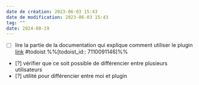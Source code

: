 ```yaml
---
date de création: 2023-06-03 15:43
date de modification: 2023-06-03 15:43
tag: ""
date: 2024-08-19
---
```

- [ ] lire la partie de la documentation qui explique comment utiliser le plugin [link](https://todoist.com/showTask?id=7110091146) #todoist %%[todoist_id:: 7110091146]%%
- [?] vérifier que ce soit possible de différencier entre plusieurs utilisateurs
- [?] utilité pour différencier entre moi et plugin 